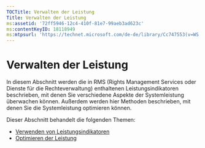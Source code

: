 ```yaml
---
TOCTitle: Verwalten der Leistung
Title: Verwalten der Leistung
ms:assetid: '72ff5946-12c4-410f-81e7-99aeb3ad623c'
ms:contentKeyID: 18118949
ms:mtpsurl: 'https://technet.microsoft.com/de-de/library/Cc747553(v=WS.10)'
---
```


Verwalten der Leistung
======================

In diesem Abschnitt werden die in RMS (Rights Management Services oder Dienste für die Rechteverwaltung) enthaltenen Leistungsindikatoren beschrieben, mit denen Sie verschiedene Aspekte der Systemleistung überwachen können. Außerdem werden hier Methoden beschrieben, mit denen Sie die Systemleistung optimieren können.

Dieser Abschnitt behandelt die folgenden Themen:

-   [Verwenden von Leistungsindikatoren](https://technet.microsoft.com/096c3b17-c082-46c4-939c-4373af0c9dec)
-   [Optimieren der Leistung](https://technet.microsoft.com/24dc9ca4-652b-41a6-9a99-95fdeca9120b)